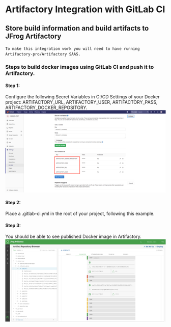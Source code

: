 # Artifactory Integration with GitLab CI
## Store build information and build artifacts to JFrog Artifactory

`To make this integration work you will need to have running Artifactory-pro/Artifactory SAAS.`

### Steps to build docker images using GitLab CI and push it to Artifactory.

#### Step 1:

Configure the following Secret Variables in CI/CD Settings of your Docker project: ARTIFACTORY_URL, ARTIFACTORY_USER, ARTIFACTORY_PASS, ARTIFACTORY_DOCKER_REPOSITORY.
![screenshot](img/Screen_Shot1.png)

#### Step 2:

Place a .gitlab-ci.yml in the root of your project, following this example.

#### Step 3:

You should be able to see published Docker image in Artifactory.
![screenshot](img/Screen_Shot2.png)
